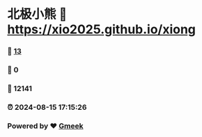# 北极小熊 :link: https://xio2025.github.io/xiong 
### :page_facing_up: [13](https://xio2025.github.io/xiong/tag.html) 
### :speech_balloon: 0 
### :hibiscus: 12141 
### :alarm_clock: 2024-08-15 17:15:26 
### Powered by :heart: [Gmeek](https://github.com/Meekdai/Gmeek)
